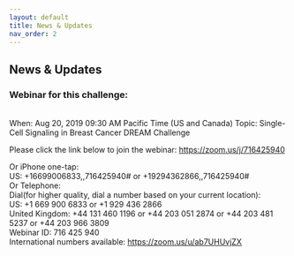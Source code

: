 ```yaml
---
layout: default
title: News & Updates
nav_order: 2
---
```


## News & Updates

### Webinar for this challenge:
<br>
When: Aug 20, 2019 09:30 AM Pacific Time (US and Canada)
Topic: Single-Cell Signaling in Breast Cancer DREAM Challenge

Please click the link below to join the webinar:
https://zoom.us/j/716425940

Or iPhone one-tap:
<br>
US: +16699006833,,716425940# or +19294362866,,716425940#
<br>
Or Telephone:
<br>
Dial(for higher quality, dial a number based on your current location):
<br>
US: +1 669 900 6833 or +1 929 436 2866
<br>
United Kingdom: +44 131 460 1196 or +44 203 051 2874 or +44 203 481 5237 or +44 203 966 3809
<br>
Webinar ID: 716 425 940
<br>
International numbers available: https://zoom.us/u/ab7UHUvjZX